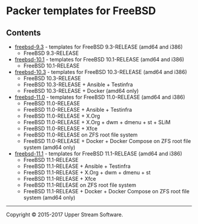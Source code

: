 # Packer templates for FreeBSD

## Contents

* [freebsd-9.3](freebsd-9.3/README.mdown) - templates for FreeBSD 9.3-RELEASE (amd64 and i386)
    * FreeBSD 9.3-RELEASE
* [freebsd-10.1](freebsd-10.1/README.mdown) - templates for FreeBSD 10.1-RELEASE (amd64 and i386)
    * FreeBSD 10.1-RELEASE
* [freebsd-10.3](freebsd-10.3/README.mdown) - templates for FreeBSD 10.3-RELEASE (amd64 and i386)
    * FreeBSD 10.3-RELEASE
    * FreeBSD 10.3-RELEASE + Ansible + Testinfra
    * FreeBSD 10.3-RELEASE + Docker (amd64 only)
* [freebsd-11.0](freebsd-11.0/README.mdown) - templates for FreeBSD 11.0-RELEASE (amd64 and i386)
    * FreeBSD 11.0-RELEASE
    * FreeBSD 11.0-RELEASE + Ansible + Testinfra
    * FreeBSD 11.0-RELEASE + X.Org
    * FreeBSD 11.0-RELEASE + X.Org + dwm + dmenu + st + SLiM
    * FreeBSD 11.0-RELEASE + Xfce
    * FreeBSD 11.0-RELEASE on ZFS root file system
    * FreeBSD 11.0-RELEASE + Docker + Docker Compose on ZFS root file system (amd64 only)
* [freebsd-11.1](freebsd-11.1/README.mdown) - templates for FreeBSD 11.1-RELEASE (amd64 and i386)
    * FreeBSD 11.1-RELEASE
    * FreeBSD 11.1-RELEASE + Ansible + Testinfra
    * FreeBSD 11.1-RELEASE + X.Org + dwm + dmenu + st
    * FreeBSD 11.1-RELEASE + Xfce
    * FreeBSD 11.1-RELEASE on ZFS root file system
    * FreeBSD 11.1-RELEASE + Docker + Docker Compose on ZFS root file system (amd64 only)

- - -

Copyright &copy; 2015-2017 Upper Stream Software.
